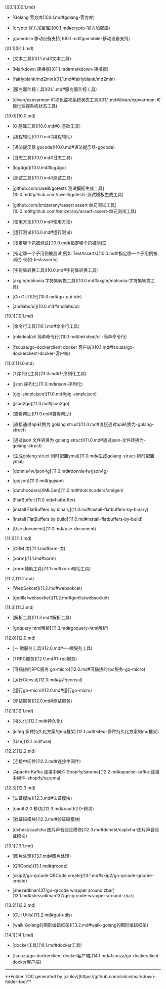 

\[00.1\]\(00.1.md\)

- \[Golang 官方库\]\(00.1.md\#golang-官方库\)

 - \[crypto 官方加密库\]\(00.1.md\#crypto-官方加密库\)

 - \[gomobile 移动设备支持\]\(00.1.md\#gomobile-移动设备支持\)

\[01.1\]\(01.1.md\)

- \[文本工具\]\(01.1.md\#文本工具\)

 - \[Markdown 转换器\]\(01.1.md\#markdown-转换器\)

 - \[fairlyblank\/md2min\]\(01.1.md\#fairlyblank\/md2min\)

- \[服务器监视工具\]\(01.1.md\#服务器监视工具\)

 - \[divan\/expvarmon 可视化监视系统状态工具\]\(01.1.md\#divan\/expvarmon-可视化监视系统状态工具\)

\[10.0\]\(10.0.md\)

- \[0 基础工具\]\(10.0.md\#0-基础工具\)

- \[编程辅助\]\(10.0.md\#编程辅助\)

 - \[语法提示器 gocode\]\(10.0.md\#语法提示器-gocode\)

- \[日志工具\]\(10.0.md\#日志工具\)

 - \[log4go\]\(10.0.md\#log4go\)

- \[测试工具\]\(10.0.md\#测试工具\)

 - \[github.com\/cweill\/gotests 测试模板生成工具\]\(10.0.md\#github.com\/cweill\/gotests-测试模板生成工具\)

 - \[github.com\/bmizerany\/assert assert 单元测试工具\]\(10.0.md\#github.com\/bmizerany\/assert-assert-单元测试工具\)

 - \[使用方法\]\(10.0.md\#使用方法\)

 - \[运行测试\]\(10.0.md\#运行测试\)

- \[指定哪个包被测试\]\(10.0.md\#指定哪个包被测试\)

- \[指定哪一个子用例被测试 例如 TestAsserts\]\(10.0.md\#指定哪一个子用例被测试-例如-testasserts\)

- \[字符集转换工具\]\(10.0.md\#字符集转换工具\)

 - \[axgle\/mahonia 字符集转换工具\]\(10.0.md\#axgle\/mahonia-字符集转换工具\)

- \[Go GUI IDE\]\(10.0.md\#go-gui-ide\)

 - \[andlabs\/ui\]\(10.0.md\#andlabs\/ui\)

\[10.1\]\(10.1.md\)

- \[命令行工具\]\(10.1.md\#命令行工具\)

 - \[mkideal\/cli 简单命令行\]\(10.1.md\#mkideal\/cli-简单命令行\)

- \[fsouza\/go-dockerclient docker 客户端\]\(10.1.md\#fsouza\/go-dockerclient-docker-客户端\)

\[11.0\]\(11.0.md\)

- \[1 序列化工具\]\(11.0.md\#1-序列化工具\)

- \[json 序列化\]\(11.0.md\#json-序列化\)

 - \[gig-simplejson\]\(11.0.md\#gig-simplejson\)

 - \[json2go\]\(11.0.md\#json2go\)

- \[查看帮助\]\(11.0.md\#查看帮助\)

- \[直接通过api转换为 golang struct\]\(11.0.md\#直接通过api转换为-golang-struct\)

- \[通过json 文件转换为 golang struct\]\(11.0.md\#通过json-文件转换为-golang-struct\)

- \[生成golang struct 同时配置ymal\]\(11.0.md\#生成golang-struct-同时配置ymal\)

 - \[donnie4w\/json4g\]\(11.0.md\#donnie4w\/json4g\)

 - \[gojson\]\(11.0.md\#gojson\)

 - \[dutchcoders\/XMLGen\]\(11.0.md\#dutchcoders\/xmlgen\)

 - \[FlatBuffer\]\(11.0.md\#flatbuffer\)

 - \[install FlatBuffers by binary\]\(11.0.md\#install-flatbuffers-by-binary\)

 - \[install FlatBuffers by build\]\(11.0.md\#install-flatbuffers-by-build\)

 - \[Use document\]\(11.0.md\#use-document\)

\[11.1\]\(11.1.md\)

- \[ORM 库\]\(11.1.md\#orm-库\)

 - \[xorm\]\(11.1.md\#xorm\)

 - \[xorm辅助工具\]\(11.1.md\#xorm辅助工具\)

\[11.2\]\(11.2.md\)

- \[WebSokcet\]\(11.2.md\#websokcet\)

 - \[gorilla\/websocket\]\(11.2.md\#gorilla\/websocket\)

\[11.3\]\(11.3.md\)

- \[解析工具\]\(11.3.md\#解析工具\)

 - \[goquery html解析\]\(11.3.md\#goquery-html解析\)

\[12.0\]\(12.0.md\)

- \[一 微服务工具\]\(12.0.md\#一-微服务工具\)

 - \[1 RPC服务\]\(12.0.md\#1-rpc服务\)

 - \[可插拔的RPC服务 go-micro\]\(12.0.md\#可插拔的rpc服务-go-micro\)

- \[运行Consul\]\(12.0.md\#运行consul\)

- \[运行go-micro\]\(12.0.md\#运行go-micro\)

- \[测试服务\]\(12.0.md\#测试服务\)

\[12.1\]\(12.1.md\)

- \[持久化\]\(12.1.md\#持久化\)

 - \[kiteq 多种持久化方案的mq框架\]\(12.1.md\#kiteq-多种持久化方案的mq框架\)

 - \[Use\]\(12.1.md\#use\)

\[12.2\]\(12.2.md\)

- \[连接中间件\]\(12.2.md\#连接中间件\)

 - \[Apache Kafka 连接中间件 Shopify\/sarama\]\(12.2.md\#apache-kafka-连接中间件-shopify\/sarama\)

\[12.3\]\(12.3.md\)

- \[认证模块\]\(12.3.md\#认证模块\)

 - \[oauth2.0 模块\]\(12.3.md\#oauth2.0-模块\)

- \[验证码模块\]\(12.3.md\#验证码模块\)

 - \[dchest\/captcha 图片声音验证模块\]\(12.3.md\#dchest\/captcha-图片声音验证模块\)

\[13.1\]\(13.1.md\)

- \[图片处理\]\(13.1.md\#图片处理\)

 - \[QRCode\]\(13.1.md\#qrcode\)

 - \[skip2\/go-qrcode QRCode create\]\(13.1.md\#skip2\/go-qrcode-qrcode-create\)

 - \[shezadkhan137\/go-qrcode wrapper around zbar\]\(13.1.md\#shezadkhan137\/go-qrcode-wrapper-around-zbar\)

\[13.2\]\(13.2.md\)

- \[GUI Utils\]\(13.2.md\#gui-utils\)

 - \[walk Golang的图形编辑框架\]\(13.2.md\#walk-golang的图形编辑框架\)

\[14.1\]\(14.1.md\)

- \[docker工具\]\(14.1.md\#docker工具\)

 - \[fsouza\/go-dockerclient docker客户端\]\(14.1.md\#fsouza\/go-dockerclient-docker客户端\)

--------------

\*\*Folder TOC generated by \[sinlov\]\(https:\/\/github.com\/sinlov\/markdown-folder-toc\)\*\*



